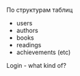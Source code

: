 По структурам таблиц

* users
* authors
* books
* readings
* achievements (etc)

Login - what kind of?
